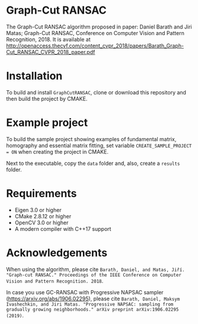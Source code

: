 # Graph-Cut RANSAC

The Graph-Cut RANSAC algorithm proposed in paper: Daniel Barath and Jiri Matas; Graph-Cut RANSAC, Conference on Computer Vision and Pattern Recognition, 2018. 
It is available at http://openaccess.thecvf.com/content_cvpr_2018/papers/Barath_Graph-Cut_RANSAC_CVPR_2018_paper.pdf

# Installation

To build and install `GraphCutRANSAC`, clone or download this repository and then build the project by CMAKE. 

# Example project

To build the sample project showing examples of fundamental matrix, homography and essential matrix fitting, set variable `CREATE_SAMPLE_PROJECT = ON` when creating the project in CMAKE. 

Next to the executable, copy the `data` folder and, also, create a `results` folder. 

# Requirements

- Eigen 3.0 or higher
- CMake 2.8.12 or higher
- OpenCV 3.0 or higher
- A modern compiler with C++17 support


# Acknowledgements

When using the algorithm, please cite `Barath, Daniel, and Matas, Jiří. "Graph-cut RANSAC." Proceedings of the IEEE Conference on Computer Vision and Pattern Recognition. 2018`.

In case you use GC-RANSAC with Progressive NAPSAC sampler (https://arxiv.org/abs/1906.02295), please cite `Barath, Daniel, Maksym Ivashechkin, and Jiri Matas. "Progressive NAPSAC: sampling from gradually growing neighborhoods." arXiv preprint arXiv:1906.02295 (2019)`.